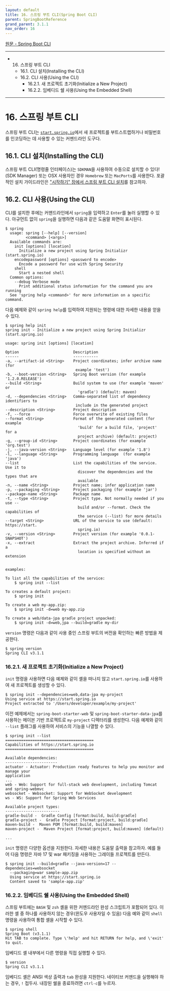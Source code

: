 ```yaml
---
layout: default
title: 16. 스프링 부트 CLI(Spring Boot CLI)
parent: SpringBootReference
grand_parent: 3.1.1
nav_order: 16
---
```


[원문 - Spring Boot CLI](https://docs.spring.io/spring-boot/docs/current/reference/html/cli.html#cli)

***

- 16. 스프링 부트 CLI
  - 16.1. CLI 설치(Installing the CLI)
  - 16.2. CLI 사용(Using the CLI)
    - 16.2.1. 새 프로젝트 초기화(Initialize a New Project)
    - 16.2.2. 임베디드 쉘 사용(Using the Embedded Shell)

***


# 16. 스프링 부트 CLI
스프링 부트 CLI는 [`start.spring.io`](https://start.spring.io/)에서 새 프로젝트를 부트스트랩하거나 비밀번호를 인코딩하는 데 사용할 수 있는 커멘드라인 도구다.


## 16.1. CLI 설치(Installing the CLI)
스프링 부트 CLI(명령줄 인터페이스)는 `SDKMAN`을 사용하여 수동으로 설치할 수 있다! (SDK Manager) 또는 OSX 사용자인 경우 `Homebrew` 또는 `MacPorts`를 사용한다. 포괄적인 설치 가이드라인은 ["시작하기" 장에서 스프링 부트 CLI 설치](/docs/spring_boot/3.1.1/spring_boot/4.getting_started/#432-installing-the-spring-boot-cli)를 참고하자.


## 16.2. CLI 사용(Using the CLI)
CLI를 설치한 후에는 커맨드라인에서 `spring`을 입력하고 `Enter`를 눌러 실행할 수 있다. 아규먼트 없이 `spring`을 실행하면 다음과 같은 도움말 화면이 표시된다.

```
$ spring
  usage: spring [--help] [--version]
         <command> [<args>]
  Available commands are:
    init [options] [location]
      Initialize a new project using Spring Initializr (start.spring.io)
    encodepassword [options] <password to encode>
      Encode a password for use with Spring Security
    shell
      Start a nested shell
  Common options:
    --debug Verbose mode
      Print additional status information for the command you are running
  See 'spring help <command>' for more information on a specific command.
```

다음 예제와 같이 `spring help`를 입력하여 지원되는 명령에 대한 자세한 내용을 얻을 수 있다.

```
$ spring help init
spring init - Initialize a new project using Spring Initializr (start.spring.io)

usage: spring init [options] [location]

Option                        Description
------                        -----------
-a, --artifact-id <String>    Project coordinates; infer archive name (for
                               example 'test')
-b, --boot-version <String>   Spring Boot version (for example '1.2.0.RELEASE')  
--build <String>              Build system to use (for example 'maven' or
                                'gradle') (default: maven)
-d, --dependencies <String>   Comma-separated list of dependency identifiers to
                               include in the generated project
--description <String>        Project description
-f, --force                   Force overwrite of existing files
--format <String>             Format of the generated content (for example
                                'build' for a build file, 'project' for a
                                project archive) (default: project)
-g, --group-id <String>       Project coordinates (for example 'org.test')
-j, --java-version <String>   Language level (for example '1.8')
-l, --language <String>       Programming language  (for example 'java')
--list                        List the capabilities of the service. Use it to
                                discover the dependencies and the types that are
                                available
-n, --name <String>           Project name; infer application name
-p, --packaging <String>      Project packaging (for example 'jar')
--package-name <String>       Package name
-t, --type <String>           Project type. Not normally needed if you use --
                                build and/or --format. Check the capabilities of
                                the service (--list) for more details
--target <String>             URL of the service to use (default: https://start.
                                spring.io)
-v, --version <String>        Project version (for example '0.0.1-SNAPSHOT')
-x, --extract                 Extract the project archive. Inferred if a
                                location is specified without an extension


examples:

To list all the capabilities of the service:
    $ spring init --list

To creates a default project:
    $ spring init

To create a web my-app.zip:
    $ spring init -d=web my-app.zip

To create a web/data-jpa gradle project unpacked:
    $ spring init -d=web,jpa --build=gradle my-dir
```

`version` 명령은 다음과 같이 사용 중인 스프링 부트의 버전을 확인하는 빠른 방법을 제공한다.

```
$ spring version
Spring CLI v3.1.1
```


### 16.2.1. 새 프로젝트 초기화(Initialize a New Project)
`init` 명령을 사용하면 다음 예제와 같이 셸을 떠나지 않고 `start.spring.io`를 사용하여 새 프로젝트를 생성할 수 있다.

```
$ spring init --dependencies=web,data-jpa my-project
Using service at https://start.spring.io
Project extracted to '/Users/developer/example/my-project'
```


이전 예제에서는 `spring-boot-starter-web` 및 `spring-boot-starter-data-jpa`를 사용하는 메이븐 기반 프로젝트로 `my-project` 디렉터리를 생성한다. 다음 예제와 같이 `--list` 플래그를 사용하여 서비스의 기능을 나열할 수 있다.

```
$ spring init --list
=======================================
Capabilities of https://start.spring.io
=======================================

Available dependencies:
-----------------------
actuator - Actuator: Production ready features to help you monitor and manage your
application
...
web - Web: Support for full-stack web development, including Tomcat and spring-webmvc
websocket - Websocket: Support for WebSocket development
ws - WS: Support for Spring Web Services

Available project types:
------------------------
gradle-build -  Gradle Config [format:build, build:gradle]
gradle-project -  Gradle Project [format:project, build:gradle]
maven-build -  Maven POM [format:build, build:maven]
maven-project -  Maven Project [format:project, build:maven] (default)

...
```

`init` 명령은 다양한 옵션을 지원한다. 자세한 내용은 도움말 출력을 참고하자. 예를 들어 다음 명령은 자바 17 및 war 패키징을 사용하는 그레이들 프로젝트를 만든다.

```
$ spring init --build=gradle --java-version=17 --dependencies=websocket
  --packaging=war sample-app.zip
  Using service at https://start.spring.io
  Content saved to 'sample-app.zip'
```


### 16.2.2. 임베디드 쉘 사용(Using the Embedded Shell)
스프링 부트에는 `BASH` 및 `zsh` 셸을 위한 커멘드라인 완성 스크립트가 포함되어 있다. 이러한 셸 중 하나를 사용하지 않는 경우(윈도우 사용자일 수 있음) 다음 예와 같이 `shell` 명령을 사용하여 통합 셸을 시작할 수 있다.

```
$ spring shell
Spring Boot (v3.1.1)
Hit TAB to complete. Type \'help' and hit RETURN for help, and \'exit' to quit.
```

임베디드 셸 내부에서 다른 명령을 직접 실행할 수 있다.

```
$ version
Spring CLI v3.1.1
```

임베디드 셸은 ANSI 색상 출력과 `tab` 완성을 지원한다. 네이티브 커맨드을 실행해야 하는 경우, `!` 접두사. 내장된 쉘을 종료하려면 `ctrl-c`를 누르자.
